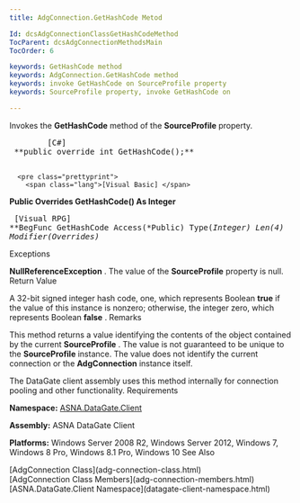 ```yaml
---
title: AdgConnection.GetHashCode Metod

Id: dcsAdgConnectionClassGetHashCodeMethod
TocParent: dcsAdgConnectionMethodsMain
TocOrder: 6

keywords: GetHashCode method
keywords: AdgConnection.GetHashCode method
keywords: invoke GetHashCode on SourceProfile property
keywords: SourceProfile property, invoke GetHashCode on

---
```


Invokes the <span> **GetHashCode** </span> method of the <span> **SourceProfile** </span> property.
<pre class="prettyprint">
        <span class="lang">[C#]</span>
 **public override int GetHashCode();** 
      </pre>
      <pre class="prettyprint">
        <span class="lang">[Visual Basic] </span>
 **Public Overrides GetHashCode() As Integer** 
      </pre>
      <pre class="prettyprint">
        <span class="lang">[Visual RPG]</span>
 **BegFunc GetHashCode Access(*Public) Type(*Integer) Len(4) Modifier(*Overrides)** 
      </pre>

Exceptions

**NullReferenceException** . The value of the <span> **SourceProfile** </span> property is null. 
Return Value

A 32-bit signed integer hash code, one, which represents Boolean **true** if the value of this instance is nonzero; otherwise, the integer zero, which represents Boolean **false** . 
Remarks

This method returns a value identifying the contents of the object contained by the current <span> **SourceProfile** </span>. The value is not guaranteed to be unique to the <span> **SourceProfile** </span> instance. The value does not identify the current connection or the **AdgConnection** instance itself.

The DataGate client assembly uses this method internally for connection pooling and other functionality.
Requirements

**Namespace:** [ASNA.DataGate.Client](datagate-client-namespace.html) 

**Assembly:** ASNA DataGate Client

**Platforms:** Windows Server 2008 R2, Windows Server 2012, Windows 7, Windows 8 Pro, Windows 8.1 Pro, Windows 10
See Also

<dl />
      [AdgConnection Class](adg-connection-class.html)
      <br />
      [AdgConnection Class Members](adg-connection-members.html)
      <br />
      [ASNA.DataGate.Client Namespace](datagate-client-namespace.html)
      <br />

